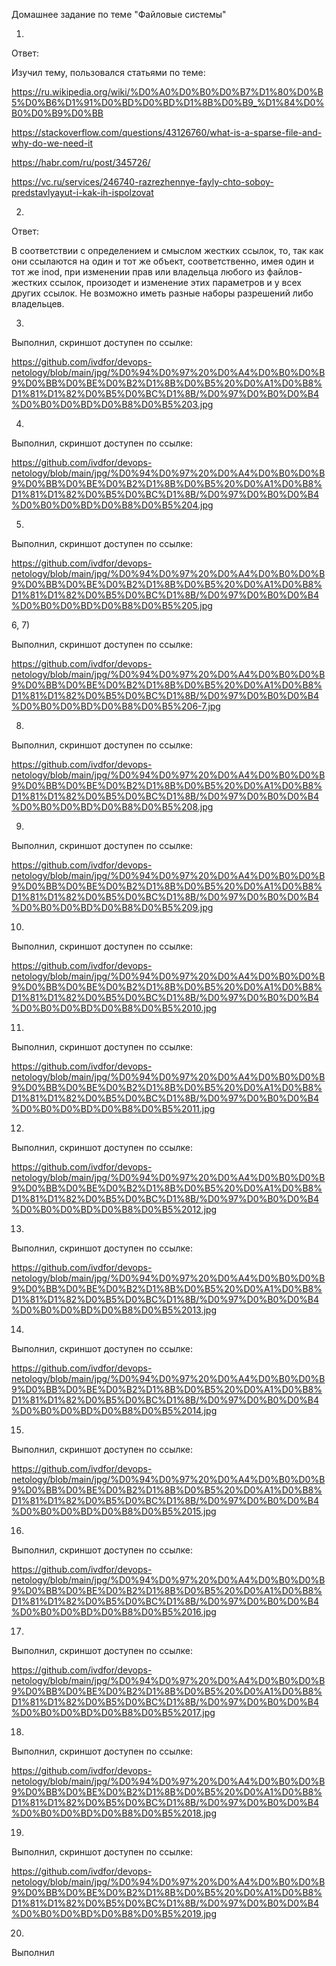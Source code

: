 Домашнее задание по теме "Файловые системы"

1) 

Ответ:

Изучил тему, пользовался статьями по теме:

https://ru.wikipedia.org/wiki/%D0%A0%D0%B0%D0%B7%D1%80%D0%B5%D0%B6%D1%91%D0%BD%D0%BD%D1%8B%D0%B9_%D1%84%D0%B0%D0%B9%D0%BB

https://stackoverflow.com/questions/43126760/what-is-a-sparse-file-and-why-do-we-need-it

https://habr.com/ru/post/345726/

https://vc.ru/services/246740-razrezhennye-fayly-chto-soboy-predstavlyayut-i-kak-ih-ispolzovat

2)

Ответ:

В соответствии с определением и смыслом жестких ссылок, то, так как они ссылаются на один и тот же объект, соответственно,
имея один и тот же inod, при изменении прав или владельца любого из файлов-жестких ссылок, произодет и изменение 
этих параметров и у всех других ссылок. Не возможно иметь разные наборы разрешений либо владельцев.

3)

Выполнил, скриншот доступен по ссылке:

https://github.com/ivdfor/devops-netology/blob/main/jpg/%D0%94%D0%97%20%D0%A4%D0%B0%D0%B9%D0%BB%D0%BE%D0%B2%D1%8B%D0%B5%20%D0%A1%D0%B8%D1%81%D1%82%D0%B5%D0%BC%D1%8B/%D0%97%D0%B0%D0%B4%D0%B0%D0%BD%D0%B8%D0%B5%203.jpg

4)

Выполнил, скриншот доступен по ссылке:

https://github.com/ivdfor/devops-netology/blob/main/jpg/%D0%94%D0%97%20%D0%A4%D0%B0%D0%B9%D0%BB%D0%BE%D0%B2%D1%8B%D0%B5%20%D0%A1%D0%B8%D1%81%D1%82%D0%B5%D0%BC%D1%8B/%D0%97%D0%B0%D0%B4%D0%B0%D0%BD%D0%B8%D0%B5%204.jpg

5)

Выполнил, скриншот доступен по ссылке:

https://github.com/ivdfor/devops-netology/blob/main/jpg/%D0%94%D0%97%20%D0%A4%D0%B0%D0%B9%D0%BB%D0%BE%D0%B2%D1%8B%D0%B5%20%D0%A1%D0%B8%D1%81%D1%82%D0%B5%D0%BC%D1%8B/%D0%97%D0%B0%D0%B4%D0%B0%D0%BD%D0%B8%D0%B5%205.jpg

6, 7)

Выполнил, скриншот доступен по ссылке:

https://github.com/ivdfor/devops-netology/blob/main/jpg/%D0%94%D0%97%20%D0%A4%D0%B0%D0%B9%D0%BB%D0%BE%D0%B2%D1%8B%D0%B5%20%D0%A1%D0%B8%D1%81%D1%82%D0%B5%D0%BC%D1%8B/%D0%97%D0%B0%D0%B4%D0%B0%D0%BD%D0%B8%D0%B5%206-7.jpg

8)

Выполнил, скриншот доступен по ссылке:

https://github.com/ivdfor/devops-netology/blob/main/jpg/%D0%94%D0%97%20%D0%A4%D0%B0%D0%B9%D0%BB%D0%BE%D0%B2%D1%8B%D0%B5%20%D0%A1%D0%B8%D1%81%D1%82%D0%B5%D0%BC%D1%8B/%D0%97%D0%B0%D0%B4%D0%B0%D0%BD%D0%B8%D0%B5%208.jpg

9)

Выполнил, скриншот доступен по ссылке:

https://github.com/ivdfor/devops-netology/blob/main/jpg/%D0%94%D0%97%20%D0%A4%D0%B0%D0%B9%D0%BB%D0%BE%D0%B2%D1%8B%D0%B5%20%D0%A1%D0%B8%D1%81%D1%82%D0%B5%D0%BC%D1%8B/%D0%97%D0%B0%D0%B4%D0%B0%D0%BD%D0%B8%D0%B5%209.jpg

10)

Выполнил, скриншот доступен по ссылке:

https://github.com/ivdfor/devops-netology/blob/main/jpg/%D0%94%D0%97%20%D0%A4%D0%B0%D0%B9%D0%BB%D0%BE%D0%B2%D1%8B%D0%B5%20%D0%A1%D0%B8%D1%81%D1%82%D0%B5%D0%BC%D1%8B/%D0%97%D0%B0%D0%B4%D0%B0%D0%BD%D0%B8%D0%B5%2010.jpg

11)

Выполнил, скриншот доступен по ссылке:

https://github.com/ivdfor/devops-netology/blob/main/jpg/%D0%94%D0%97%20%D0%A4%D0%B0%D0%B9%D0%BB%D0%BE%D0%B2%D1%8B%D0%B5%20%D0%A1%D0%B8%D1%81%D1%82%D0%B5%D0%BC%D1%8B/%D0%97%D0%B0%D0%B4%D0%B0%D0%BD%D0%B8%D0%B5%2011.jpg

12)

Выполнил, скриншот доступен по ссылке:

https://github.com/ivdfor/devops-netology/blob/main/jpg/%D0%94%D0%97%20%D0%A4%D0%B0%D0%B9%D0%BB%D0%BE%D0%B2%D1%8B%D0%B5%20%D0%A1%D0%B8%D1%81%D1%82%D0%B5%D0%BC%D1%8B/%D0%97%D0%B0%D0%B4%D0%B0%D0%BD%D0%B8%D0%B5%2012.jpg

13)

Выполнил, скриншот доступен по ссылке:

https://github.com/ivdfor/devops-netology/blob/main/jpg/%D0%94%D0%97%20%D0%A4%D0%B0%D0%B9%D0%BB%D0%BE%D0%B2%D1%8B%D0%B5%20%D0%A1%D0%B8%D1%81%D1%82%D0%B5%D0%BC%D1%8B/%D0%97%D0%B0%D0%B4%D0%B0%D0%BD%D0%B8%D0%B5%2013.jpg

14)

Выполнил, скриншот доступен по ссылке:

https://github.com/ivdfor/devops-netology/blob/main/jpg/%D0%94%D0%97%20%D0%A4%D0%B0%D0%B9%D0%BB%D0%BE%D0%B2%D1%8B%D0%B5%20%D0%A1%D0%B8%D1%81%D1%82%D0%B5%D0%BC%D1%8B/%D0%97%D0%B0%D0%B4%D0%B0%D0%BD%D0%B8%D0%B5%2014.jpg

15)

Выполнил, скриншот доступен по ссылке:

https://github.com/ivdfor/devops-netology/blob/main/jpg/%D0%94%D0%97%20%D0%A4%D0%B0%D0%B9%D0%BB%D0%BE%D0%B2%D1%8B%D0%B5%20%D0%A1%D0%B8%D1%81%D1%82%D0%B5%D0%BC%D1%8B/%D0%97%D0%B0%D0%B4%D0%B0%D0%BD%D0%B8%D0%B5%2015.jpg

16)

Выполнил, скриншот доступен по ссылке:

https://github.com/ivdfor/devops-netology/blob/main/jpg/%D0%94%D0%97%20%D0%A4%D0%B0%D0%B9%D0%BB%D0%BE%D0%B2%D1%8B%D0%B5%20%D0%A1%D0%B8%D1%81%D1%82%D0%B5%D0%BC%D1%8B/%D0%97%D0%B0%D0%B4%D0%B0%D0%BD%D0%B8%D0%B5%2016.jpg

17)

Выполнил, скриншот доступен по ссылке:

https://github.com/ivdfor/devops-netology/blob/main/jpg/%D0%94%D0%97%20%D0%A4%D0%B0%D0%B9%D0%BB%D0%BE%D0%B2%D1%8B%D0%B5%20%D0%A1%D0%B8%D1%81%D1%82%D0%B5%D0%BC%D1%8B/%D0%97%D0%B0%D0%B4%D0%B0%D0%BD%D0%B8%D0%B5%2017.jpg

18)

Выполнил, скриншот доступен по ссылке:

https://github.com/ivdfor/devops-netology/blob/main/jpg/%D0%94%D0%97%20%D0%A4%D0%B0%D0%B9%D0%BB%D0%BE%D0%B2%D1%8B%D0%B5%20%D0%A1%D0%B8%D1%81%D1%82%D0%B5%D0%BC%D1%8B/%D0%97%D0%B0%D0%B4%D0%B0%D0%BD%D0%B8%D0%B5%2018.jpg

19)

Выполнил, скриншот доступен по ссылке:

https://github.com/ivdfor/devops-netology/blob/main/jpg/%D0%94%D0%97%20%D0%A4%D0%B0%D0%B9%D0%BB%D0%BE%D0%B2%D1%8B%D0%B5%20%D0%A1%D0%B8%D1%81%D1%82%D0%B5%D0%BC%D1%8B/%D0%97%D0%B0%D0%B4%D0%B0%D0%BD%D0%B8%D0%B5%2019.jpg

20) 

Выполнил


